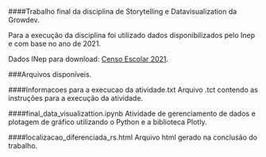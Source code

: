####Trabalho final da disciplina de Storytelling e Datavisualization da Growdev.

Para a execução da disciplina foi utilizado dados disponibilizados pelo Inep e com base no ano de 2021.

Dados INep para download: [Censo Escolar 2021](https://www.gov.br/inep/pt-br/acesso-a-informacao/dados-abertos/microdados/censo-escolar).

###Arquivos disponíveis.

####Informacoes para a execucao da atividade.txt
Arquivo .tct contendo as instruções para a execução da atividade.

####final_data_visualizattion.ipynb
Atividade de gerenciamento de dados e plotagem de gráfico utilizando o Python e a biblioteca Plotly.

####localizacao_diferenciada_rs.html
Arquivo html gerado na conclusão do trabalho.


